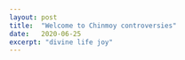 ```yaml
---
layout: post
title:  "Welcome to Chinmoy controversies"
date:   2020-06-25
excerpt: "divine life joy"
---
```

